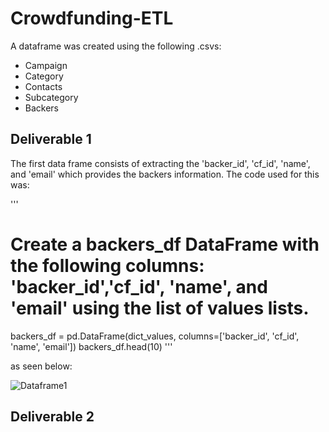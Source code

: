 # Crowdfunding-ETL

A dataframe was created using the following .csvs:
- Campaign
- Category
- Contacts
- Subcategory
- Backers

## Deliverable 1

The first data frame consists of extracting the 'backer_id', 'cf_id', 'name', and 'email' which provides the backers information. The code used for this was:

'''
# Create a backers_df DataFrame with the following columns: 'backer_id','cf_id', 'name', and 'email' using the list of values lists. 
backers_df = pd.DataFrame(dict_values, columns=['backer_id', 'cf_id', 'name', 'email'])
backers_df.head(10)
'''

as seen below:

![Dataframe1](https://user-images.githubusercontent.com/111096246/196833893-1b61b05a-55e7-46ec-9ca2-af8c8b0a3df5.PNG)

## Deliverable 2

